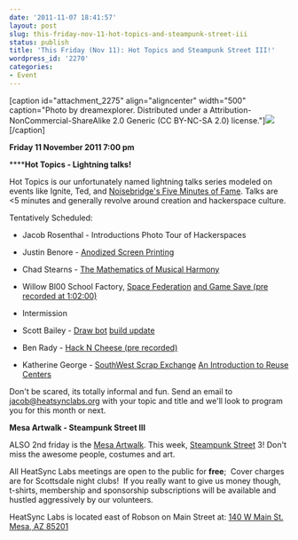 ```yaml
---
date: '2011-11-07 18:41:57'
layout: post
slug: this-friday-nov-11-hot-topics-and-steampunk-street-iii
status: publish
title: 'This Friday (Nov 11): Hot Topics and Steampunk Street III!'
wordpress_id: '2270'
categories:
- Event
---
```


[caption id="attachment_2275" align="aligncenter" width="500" caption="Photo by dreamexplorer. Distributed under a Attribution-NonCommercial-ShareAlike 2.0 Generic (CC BY-NC-SA 2.0) license."][![](http://www.heatsynclabs.org/wp-content/uploads/2011/11/5mof.jpg)](http://www.heatsynclabs.org/this-friday-nov-11-hot-topics-and-steampunk-street-iii/5mof/)[/caption]

****Friday 11 November 2011 7:00 pm****

******Hot Topics - Lightning talks!**

Hot Topics is our unfortunately named lightning talks series modeled on events like Ignite, Ted, and [Noisebridge's Five Minutes of Fame](http://www.noisebridge.net/wiki/Five_Minutes_of_Fame). Talks are <5 minutes and generally revolve around creation and hackerspace culture.

Tentatively Scheduled:



	
  * Jacob Rosenthal - Introductions Photo Tour of Hackerspaces

	
  * Justin Benore - [Anodized Screen Printing](http://www.youtube.com/watch?feature=player_profilepage&v=KOm-dmwaMBc)

	
  * Chad Stearns - [The Mathematics of Musical Harmony](http://www.youtube.com/watch?feature=player_profilepage&v=Sd6d0mrdUKQ)

	
  * Willow Bl00 School Factory, [Space Federation]( http://schoolfactory.org/content/space-federation-overview) [and Game Save (pre recorded at 1:02:00)](http://www.ustream.tv/recorded/14824882)

	
  * Intermission

	
  * Scott Bailey - [Draw bot](http://wiki.heatsynclabs.org/wiki/Draw_Bot) [build update](http://www.youtube.com/watch?feature=player_profilepage&v=n7Jy0jDZACo)

	
  * Ben Rady - [Hack N Cheese (pre recorded)](http://pumpingstationone.org/media/ben-presents-the-hack-n-cheese-competition-300-seconds-of-fame)

	
  * Katherine George - [SouthWest Scrap Exchange](http://swscrapexchange.org/)
	[An Introduction to Reuse Centers](http://www.youtube.com/watch?feature=player_profilepage&v=ZjvOgjA9bLE)

Don't be scared, its totally informal and fun. Send an email to jacob@heatsynclabs.org with your topic and title and we'll look to program you for this month or next.

**Mesa Artwalk - Steampunk Street III**

ALSO 2nd friday is the [Mesa Artwalk](http://www.2ndfridaynightout.com/). This week, [Steampunk Street](http://steampunkstreet.com/steampunk/) 3! Don't miss the awesome people, costumes and art.

All HeatSync Labs meetings are open to the public for **free**;  Cover charges are for Scottsdale night clubs!  If you really want to give us money though, t-shirts, membership and sponsorship subscriptions will be available and hustled aggressively by our volunteers.

HeatSync Labs is located east of Robson on Main Street at:
[140 W Main St.
Mesa, AZ 85201](http://maps.google.com/maps?f=q&source=s_q&hl=en&geocode=&q=140+w+main+st.+mesa,+az&aq=&sll=37.0625,-95.677068&sspn=34.945679,76.464844&ie=UTF8&hq=&hnear=140+W+Main+St,+Mesa,+Arizona+85201&ll=33.415289,-111.835499&spn=0.000795,0.001167&t=h&z=20)
